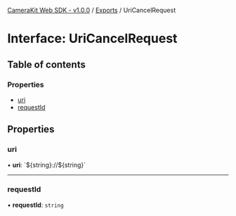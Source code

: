 [CameraKit Web SDK - v1.0.0](../README.md) / [Exports](../modules.md) / UriCancelRequest

# Interface: UriCancelRequest

## Table of contents

### Properties

- [uri](UriCancelRequest.md#uri)
- [requestId](UriCancelRequest.md#requestid)

## Properties

### uri

• **uri**: \`$\{string}://$\{string}\`

___

### requestId

• **requestId**: `string`
